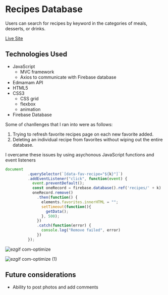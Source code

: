 # Recipes Database

Users can search for recipes by keyword in the categories of meals, desserts, or drinks.  

[Live Site](https://benhsieh-dev.github.io/recipes-database/)

## Technologies Used

* JavaScript
  - MVC framework
  - Axios to communicate with Firebase database
* Edmamam API
* HTML5
* CSS3
  - CSS grid 
  - flexbox
  - animation
* Firebase Database

Some of chanllenges that I ran into were as follows: 
 1. Trying to refresh favorite recipes page on each new favorite added. 
 2. Deleting an individual recipe from favorites without wiping out the entire database. 

I overcame these issues by using asychonous JavaScript functions and event listeners

```javascript
document
          .querySelector(`[data-fav-recipe="${k}"]`)
          .addEventListener("click", function(event) {
            event.preventDefault();
            const oneRecord = firebase.database().ref('recipes/' + k)
            oneRecord.remove()
              .then(function() {
                elements.favorites.innerHTML = "";
                setTimeout(function(){
                  getData();
                }, 500);
              })
              .catch(function(error) {
                console.log("Remove failed", error)
              })
          });
```
    
![ezgif com-optimize](https://user-images.githubusercontent.com/43966507/84585421-b5eff100-addd-11ea-816c-f2bf1af63fe9.gif)

![ezgif com-optimize (1)](https://user-images.githubusercontent.com/43966507/84696759-f30dcd80-af1a-11ea-9ffc-ce040d787838.gif)

## Future considerations

* Ability to post photos and add comments
